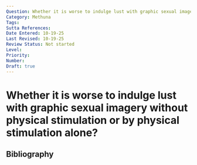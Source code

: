 ```yaml
---
Question: Whether it is worse to indulge lust with graphic sexual imagery without physical stimulation or by physical stimulation alone?
Category: Methuna
Tags: 
Sutta References: 
Date Entered: 10-19-25
Last Revised: 10-19-25
Review Status: Not started
Level: 
Priority: 
Number: 
Draft: true
---
```


# Whether it is worse to indulge lust with graphic sexual imagery without physical stimulation or by physical stimulation alone?

## Bibliography

<!-- 

Notes:



-->